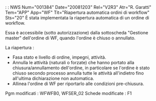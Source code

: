 :  : NWS Num="001384" Date="20081203" Rel="V2R3" Atr="R. Garatti" Tem="APP" App="WF" Tit="Riapertura automatica ordini di workflow" Sts="20"
È stata implementata la riapertura automatica di un ordine di workflow.

Essa è accessibile (sotto autorizzazione) dalla sottoscheda "Gestione master" dell'ordine di WF, quando l'ordine è chiuso o annullato.

La riapertura : 
- Fasa stato e livello di ordine, impegni, attività.
- Annulla le attività (naturali o forzate) che hanno portato alla chiusura/annullamento dell'ordine,
 in particolare se l'ordine è stato chiuso secondo processo annulla tutte le attività all'indietro
fino all'ultima dichiarazione non automatica.
- Allinea l'ordine di WF per riportarlo alle condizioni pre-chiusura.

Pgm modificati :  WFWFB0, WFSER_02
Schede modificate :  F1
